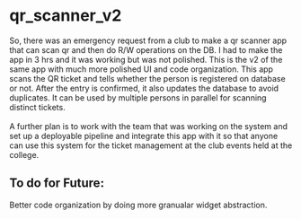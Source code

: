 # qr_scanner_v2
So, there was an emergency request from a club to make a qr scanner app that can scan qr and then do R/W operations on the DB. I had to make the app in 3 hrs and it was working but was not polished. This is the v2 of the same app with much more polished UI and code organization. This app scans the QR ticket and tells whether the person is registered on database or not. After the entry is confirmed, it also updates the database to avoid duplicates. It can be used by multiple persons in parallel for scanning distinct tickets.
</br>
</br>
A further plan is to work with the team that was working on the system and set up a deployable pipeline and integrate this app with it so that anyone can use this system for the ticket management at the club events held at the college.
## To do for Future:
Better code organization by doing more granualar widget abstraction.
